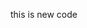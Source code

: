 <!-- hi this is 2nd file
text has been added  

this is another code 
code by branch1 -->

this is new code 